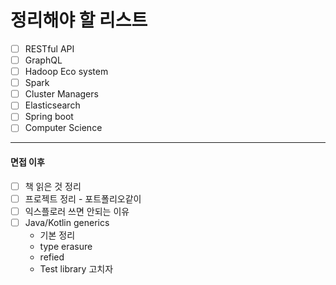 # 정리해야 할 리스트

- [ ] RESTful API
- [ ] GraphQL
- [ ] Hadoop Eco system
- [ ] Spark
- [ ] Cluster Managers
- [ ] Elasticsearch
- [ ] Spring boot
- [ ] Computer Science

----

#### 면접 이후

- [ ] 책 읽은 것 정리
- [ ] 프로젝트 정리 - 포트폴리오같이
- [ ] 익스플로러 쓰면 안되는 이유
- [ ] Java/Kotlin generics
  - 기본 정리
  - type erasure
  - refied
  - Test library 고치자